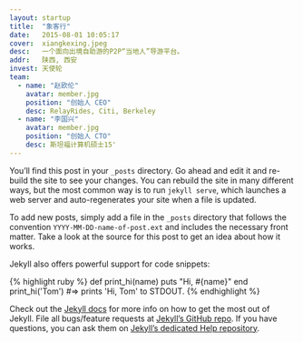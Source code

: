 ```yaml
---
layout: startup
title:  "象客行"
date:   2015-08-01 10:05:17
cover:	xiangkexing.jpeg
desc:	一个面向出境自助游的P2P“当地人”导游平台。
addr:	陕西, 西安
invest:	天使轮
team:	
  - name: "赵欧伦"
    avatar: member.jpg
    position: "创始人 CEO"
    desc: RelayRides, Citi, Berkeley
  - name: "李国兴"
    avatar: member.jpg
    position: "创始人 CTO"
    desc: 斯坦福计算机硕士15'
---
```


You’ll find this post in your `_posts` directory. Go ahead and edit it and re-build the site to see your changes. You can rebuild the site in many different ways, but the most common way is to run `jekyll serve`, which launches a web server and auto-regenerates your site when a file is updated.

To add new posts, simply add a file in the `_posts` directory that follows the convention `YYYY-MM-DD-name-of-post.ext` and includes the necessary front matter. Take a look at the source for this post to get an idea about how it works.

Jekyll also offers powerful support for code snippets:

{% highlight ruby %}
def print_hi(name)
  puts "Hi, #{name}"
end
print_hi('Tom')
#=> prints 'Hi, Tom' to STDOUT.
{% endhighlight %}

Check out the [Jekyll docs][jekyll] for more info on how to get the most out of Jekyll. File all bugs/feature requests at [Jekyll’s GitHub repo][jekyll-gh]. If you have questions, you can ask them on [Jekyll’s dedicated Help repository][jekyll-help].

[jekyll]:      http://jekyllrb.com
[jekyll-gh]:   https://github.com/jekyll/jekyll
[jekyll-help]: https://github.com/jekyll/jekyll-help
